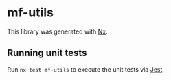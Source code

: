 # mf-utils

This library was generated with [Nx](https://nx.dev).

## Running unit tests

Run `nx test mf-utils` to execute the unit tests via [Jest](https://jestjs.io).
